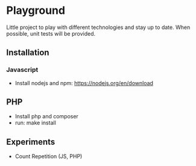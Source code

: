 # Playground

Little project to play with different technologies and stay up to date.
When possible, unit tests will be provided.

## Installation

### Javascript

- Install nodejs and npm: https://nodejs.org/en/download

## PHP

- Install php and composer
- run: make install

## Experiments

- Count Repetition (JS, PHP)
